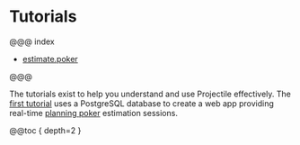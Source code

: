 # Tutorials

@@@ index

* [estimate.poker](poker/index.md)

@@@

The tutorials exist to help you understand and use Projectile effectively. 
The [first tutorial](poker/index.md) uses a PostgreSQL database to create a web app providing real-time [planning poker](https://en.wikipedia.org/wiki/Planning_poker) estimation sessions. 

@@toc { depth=2 }
